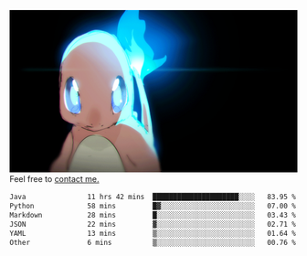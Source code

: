 [gif]: https://raw.githubusercontent.com/uysalserkan/uysalserkan/master/charmander-2.gif

![gif]
Feel free to [contact me.](mailto:uysalserkan08@gmail.com)
<!--
<div align="center">
<p>Profile Visitor Counter</p>
<img src="https://profile-counter.glitch.me/uysalserkan/count.svg" alt="hit counter" align="center">
</div>
-->
<!--START_SECTION:waka-->

```text
Java               11 hrs 42 mins  █████████████████████░░░░   83.95 %
Python             58 mins         █▓░░░░░░░░░░░░░░░░░░░░░░░   07.00 %
Markdown           28 mins         █░░░░░░░░░░░░░░░░░░░░░░░░   03.43 %
JSON               22 mins         ▓░░░░░░░░░░░░░░░░░░░░░░░░   02.71 %
YAML               13 mins         ▒░░░░░░░░░░░░░░░░░░░░░░░░   01.64 %
Other              6 mins          ▒░░░░░░░░░░░░░░░░░░░░░░░░   00.76 %
```

<!--END_SECTION:waka-->

